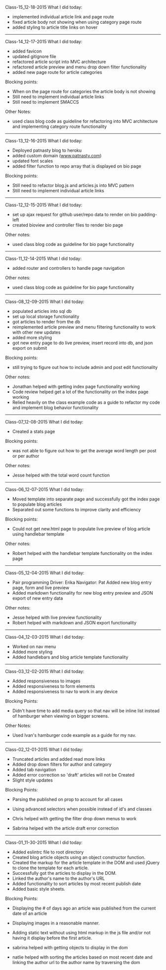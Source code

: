 Class-15_12-18-2015
What I did today:
- implemented individual article link and page route
- fixed article body not showing when using category page route
- added styling to article title links on hover


______


Class-14_12-17-2015
What I did today:
- added favicon
- updated gitignore file
- refactored article script into MVC architecture
- refactored article preview and menu drop down filter functionality
- added new page route for article categories

Blocking points:
- When on the page route for categories the article body is not showing
- Still need to implement individual article links
- Still need to implement SMACCS

Other Notes:
- used class blog code as guideline for refactoring into MVC architecture and implementing category route functionality

______


Class-13_12-16-2015
What I did today:
- Deployed patnasty blog to heroku
- added custom domain (www.patnasty.com)
- updated font scales
- added filter function to repo array that is displayed on bio page

Blocking points:
- Still need to refactor blog.js and articles.js into MVC pattern
- Still need to implement individual article links

______


Class-12_12-15-2015
What I did today:
- set up ajax request for github user/repo data to render on bio padding-left
- created bioview and controller files to render bio page

Other notes:
- used class blog code as guideline for bio page functionality

______


Class-11_12-14-2015
What I did today:
- added router and controllers to handle page navigation

Other notes:
- used class blog code as guideline for bio page functionality

______


Class-08_12-09-2015
What I did today:
- populated articles into sql db
- set up local storage functionality
- got articles to render from the db
- reimplemented article preview and menu filtering functionality to work with other new updates
- added more styling
- got new entry page to do live preview, insert record into db, and json export on submit

Blocking points:
- still trying to figure out how to include admin and post edit functionality

Other notes:
- Jonathan helped with getting index page functionality working
- Code review helped get a lot of the functionality on the index page working
- Relied heavily on the class example code as a guide to refactor my code and implement blog behavior functionality

______


Class-07_12-08-2015
What I did today:
- Created a stats page

Blocking points:
- was not able to figure out how to get the average word length per post or per author

Other notes:
- Jesse helped with the total word count function

______


Class-06_12-07-2015
What I did today:
- Moved template into separate page and successfully got the index page to populate blog articles
- Separated out some functions to improve clarity and efficiency

Blocking points:
- Could not get new.html page to populate live preview of blog article using handlebar template

Other notes:
- Robert helped with the handlebar template functionality on the index page

______


Class-05_12-04-2015
What I did today:
- Pair programming
  Driver: Erika
  Navigator: Pat
    Added new blog entry page, form and live preview
- Added markdown functionality for new blog entry preview and JSON export of new entry data

Other notes:
- Jesse helped with live preview functionality
- Robert helped with markdown and JSON export functionality

______


Class-04_12-03-2015
What I did today:
- Worked on nav menu
- Added more styling
- Added handlebars and blog article template functionality

______

Class-03_12-02-2015
What I did today:
- Added responsiveness to images
- Added responsiveness to form elements
- Added responsiveness to nav to work in any device

Blocking Points:
- Didn't have time to add media query so that nav will be inline list instead of hamburger when viewing on bigger screens.

Other Notes:
- Used Ivan's hamburger code example as a guide for my nav.

______

Class-02_12-01-2015
What I did today:
- Truncated articles and added read more links
- Added drop down filters for author and category
- Added tab navigation
- Added error correction so 'draft' articles will not be Created
- Slight style updates

Blocking Points:
- Parsing the published on prop to account for all cases
- Using advanced selectors when possible instead of id's and classes

- Chris helped with getting the filter drop down menus to work
- Sabrina helped with the article draft error correction

______


Class-01_11-30-2015
What I did today:
- Added eslintrc file to root directory
- Created blog article objects using an object constructor function.
- Created the markup for the article template in the DOM and used jQuery to clone the template for each article.
- Successfully got the articles to display in the DOM.
- Linked the author's name to the author's URL
- Added functionality to sort articles by most recent publish date
- Added basic style sheets.

Blocking Points:
- Displaying the # of days ago an article was published from the current date of an article
- Displaying images in a reasonable manner.
- Adding static text without using html markup in the js file and/or not having it display before the first article.

- sabrina helped with getting objects to display in the dom
- natlie helped with sorting the articles based on most recent date and linking the author url to the author name by traversing the dom
